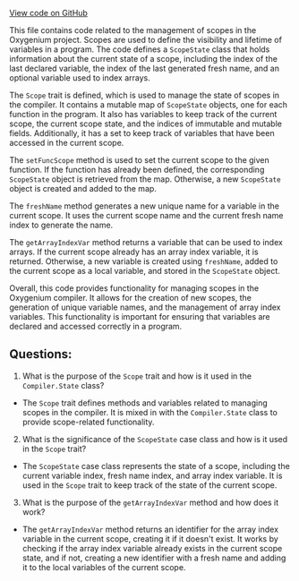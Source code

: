 [View code on GitHub](https://github.com/oxygenium/oxygenium/ralph/src/main/scala/org/oxygenium/ralph/Scope.scala)

This file contains code related to the management of scopes in the Oxygenium project. Scopes are used to define the visibility and lifetime of variables in a program. The code defines a `ScopeState` class that holds information about the current state of a scope, including the index of the last declared variable, the index of the last generated fresh name, and an optional variable used to index arrays.

The `Scope` trait is defined, which is used to manage the state of scopes in the compiler. It contains a mutable map of `ScopeState` objects, one for each function in the program. It also has variables to keep track of the current scope, the current scope state, and the indices of immutable and mutable fields. Additionally, it has a set to keep track of variables that have been accessed in the current scope.

The `setFuncScope` method is used to set the current scope to the given function. If the function has already been defined, the corresponding `ScopeState` object is retrieved from the map. Otherwise, a new `ScopeState` object is created and added to the map.

The `freshName` method generates a new unique name for a variable in the current scope. It uses the current scope name and the current fresh name index to generate the name.

The `getArrayIndexVar` method returns a variable that can be used to index arrays. If the current scope already has an array index variable, it is returned. Otherwise, a new variable is created using `freshName`, added to the current scope as a local variable, and stored in the `ScopeState` object.

Overall, this code provides functionality for managing scopes in the Oxygenium compiler. It allows for the creation of new scopes, the generation of unique variable names, and the management of array index variables. This functionality is important for ensuring that variables are declared and accessed correctly in a program.
## Questions: 
 1. What is the purpose of the `Scope` trait and how is it used in the `Compiler.State` class?
- The `Scope` trait defines methods and variables related to managing scopes in the compiler. It is mixed in with the `Compiler.State` class to provide scope-related functionality.

2. What is the significance of the `ScopeState` case class and how is it used in the `Scope` trait?
- The `ScopeState` case class represents the state of a scope, including the current variable index, fresh name index, and array index variable. It is used in the `Scope` trait to keep track of the state of the current scope.

3. What is the purpose of the `getArrayIndexVar` method and how does it work?
- The `getArrayIndexVar` method returns an identifier for the array index variable in the current scope, creating it if it doesn't exist. It works by checking if the array index variable already exists in the current scope state, and if not, creating a new identifier with a fresh name and adding it to the local variables of the current scope.